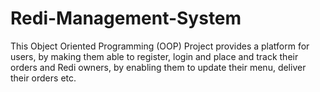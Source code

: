 # Redi-Management-System
This Object Oriented Programming (OOP) Project provides a platform for users, by making them able to register, login and place and track their orders and Redi owners, by enabling them to update their menu, deliver their orders etc.
